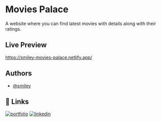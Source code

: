 
# Movies Palace

A website where you can find latest movies with details along with their ratings.
## Live Preview

https://smiley-movies-palace.netlify.app/
## Authors

- [@smiley](https://github.com/smileyismail)


## 🔗 Links
[![portfolio](https://img.shields.io/badge/my_portfolio-000?style=for-the-badge&logo=ko-fi&logoColor=white)](https://smiley-ismail.netlify.app/)
[![linkedin](https://img.shields.io/badge/linkedin-0A66C2?style=for-the-badge&logo=linkedin&logoColor=white)](www.linkedin.com/in/smileyismail)
